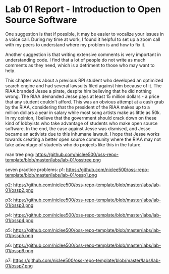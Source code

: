 # Lab 01 Report - Introduction to Open Source Software

One suggestion is that if possible, it may be easier to vocalize your issues in a voice call. During my time at work, I found it helpful to set up a zoom call with my peers to understand where my problem is and how to fix it. 

Another suggestion is that writing extensive comments is very important in understanding code. I find that a lot of people do not write as much comments as they need, which is a detriment to those who may want to help.

This chapter was about a previous RPI student who developed an optimized search engine and had several lawsuits filed against him because of it. The RIAA branded Jesse a pirate, despite him believing that he did nothing wrong. The RIAA demanded Jesse pays at least 15 million dollars - a price that any student couldn't afford. This was an obvious attempt at a cash grab by the RIAA, considering that the president of the RIAA makes up to a million dollars a year in salary while most song artists make as little as 50k. In my opinion, I believe that the government should crack down on these kind of lobbyists who take advantage of students who make open source software. In the end, the case against Jesse was dismised, and Jesse became an activists due to this inhumane lawsuit. I hope that Jesse works towards creating a better open source community where the RIAA may not take advantage of students who do projects like this in the future. 

man tree png:
https://github.com/niclee500/oss-repo-template/blob/master/labs/lab-01/osstree.png

seven practice problems:
p1:
https://github.com/niclee500/oss-repo-template/blob/master/labs/lab-01/ossp1.png

p2:
https://github.com/niclee500/oss-repo-template/blob/master/labs/lab-01/ossp2.png

p3:
https://github.com/niclee500/oss-repo-template/blob/master/labs/lab-01/ossp3.png

p4:
https://github.com/niclee500/oss-repo-template/blob/master/labs/lab-01/ossp4.png

p5:
https://github.com/niclee500/oss-repo-template/blob/master/labs/lab-01/ossp5.png

p6:
https://github.com/niclee500/oss-repo-template/blob/master/labs/lab-01/ossp6.png

p7:
https://github.com/niclee500/oss-repo-template/blob/master/labs/lab-01/ossp7.png

